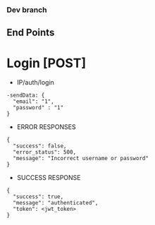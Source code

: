 ### Dev branch

## End Points

# Login [POST]

- IP/auth/login

```
-sendData: {
  "email": "1",
  "password" : "1"
}
```

- ERROR RESPONSES
```
{
  "success": false,
  "error_status": 500,
  "message": "Incorrect username or password"
}
```

- SUCCESS RESPONSE
```
{
  "success": true,
  "message": "authenticated",
  "token": <jwt_token> 
}
```
